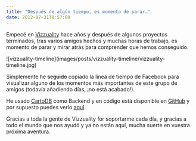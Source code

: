 ```yaml
---
title: "Después de algún tiempo, es momento de parar…"
date: 2012-07-31T8:57:00
---
```


Empecé en [Vizzuality](http://vizzuality.com) hace años y después de algunos proyectos terminados, tras varios amigos hechos y muchas horas de trabajo, es momento de parar y mirar atrás para comprender que hemos conseguido.

![vizzuality-timeline](images/posts/vizzuality-timeline/vizzuality-
timeline.jpg)

Simplemente he <strike>seguido</strike> copiado la linea de tiempo de Facebook para visualizar alguno de los momentos más importantes de este grupo de amigos (todavía añadiendo días, ¡no está acabado!).

He usado [CartoDB](http://cartodb.com) como Backend y en código está disponible en [GitHub](https://github.com/xavijam/vizzuality-timeline) y por supuesto puedes verlo [aquí](http://xavijam.github.io/vizzuality-timeline).

Gracias a toda la gente de Vizzuality for soportarme cada día, y gracias a todo el mundo que nos ayudó y ya no están aquí, mucha suerte en vuestra próxima aventura.

